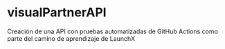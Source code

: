 # visualPartnerAPI
Creación de una API con pruebas automatizadas de GitHub Actions como parte del camino de aprendizaje de LaunchX
